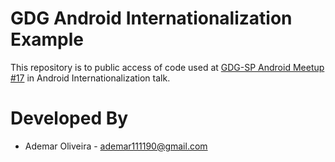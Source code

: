 GDG Android Internationalization Example
=====================


This repository is to public access of code used at [GDG-SP Android Meetup #17](http://www.meetup.com/GDG-SP/events/172383792/) in Android Internationalization talk.


Developed By
============

* Ademar Oliveira - <ademar111190@gmail.com>
